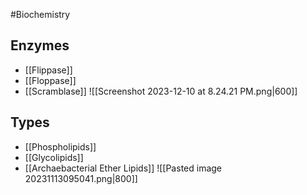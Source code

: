 #Biochemistry 
## Enzymes
* [[Flippase]]
* [[Floppase]]
* [[Scramblase]]
![[Screenshot 2023-12-10 at 8.24.21 PM.png|600]]
## Types
* [[Phospholipids]]
* [[Glycolipids]]
* [[Archaebacterial Ether Lipids]]
![[Pasted image 20231113095041.png|800]]